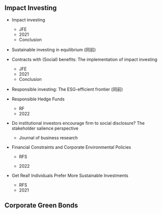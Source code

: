 ## Impact Investing

- Impact investing
  - JFE
  - 2021
  - Conclusion 
- Sustainable investing in equilibrium (同前)
- Contracts with (Social) benefits: The implementation of impact investing
  - JFE
  - 2021
  - Conclusion


- Responsible investing: The ESG-efficient frontier  (同前)

- Responsible Hedge Funds

  - RF
  - 2022

- Do institutional investors encourage firm to social disclosure? The stakeholder salience perspective

  - Journal of business research

- Financial Constraints and Corporate Environmental Policies


    - RFS


    - 2022	



 - Get Real! Individuals Prefer More Sustainable Investments

   - RFS
   - 2021	


## Corporate Green Bonds

